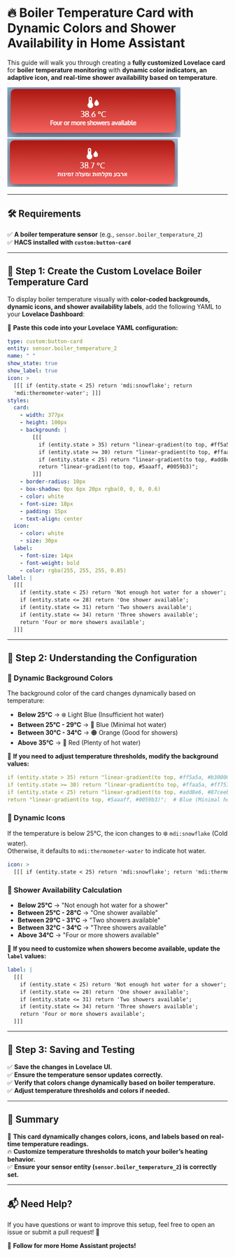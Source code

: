 # 🔥 Boiler Temperature Card with Dynamic Colors and Shower Availability in Home Assistant

This guide will walk you through creating a **fully customized Lovelace card** for **boiler temperature monitoring** with **dynamic color indicators, an adaptive icon, and real-time shower availability based on temperature**.

![Boiler Temperature Card](images/boiler-temp-english.png) ![Boiler Temperature Card](images/boiler-temp-heb.png)

---

## 🛠️ Requirements  
✅ **A boiler temperature sensor** (e.g., `sensor.boiler_temperature_2`)  
✅ **HACS installed with `custom:button-card`**  

---

## 🔹 Step 1: Create the Custom Lovelace Boiler Temperature Card  

To display boiler temperature visually with **color-coded backgrounds, dynamic icons, and shower availability labels**, add the following YAML to your **Lovelace Dashboard**:  

📌 **Paste this code into your Lovelace YAML configuration:**  

```yaml
type: custom:button-card
entity: sensor.boiler_temperature_2
name: " "
show_state: true
show_label: true
icon: >
  [[[ if (entity.state < 25) return 'mdi:snowflake'; return
  'mdi:thermometer-water'; ]]]
styles:
  card:
    - width: 377px
    - height: 100px
    - background: |
        [[[ 
          if (entity.state > 35) return "linear-gradient(to top, #ff5a5a, #b30000)";
          if (entity.state >= 30) return "linear-gradient(to top, #ffaa5a, #ff751a)";
          if (entity.state < 25) return "linear-gradient(to top, #add8e6, #87ceeb)";
          return "linear-gradient(to top, #5aaaff, #0059b3)";
        ]]]
    - border-radius: 10px
    - box-shadow: 0px 6px 20px rgba(0, 0, 0, 0.6)
    - color: white
    - font-size: 18px
    - padding: 15px
    - text-align: center
  icon:
    - color: white
    - size: 30px
  label:
    - font-size: 14px
    - font-weight: bold
    - color: rgba(255, 255, 255, 0.85)
label: |
  [[[ 
    if (entity.state < 25) return 'Not enough hot water for a shower';
    if (entity.state <= 28) return 'One shower available';
    if (entity.state <= 31) return 'Two showers available';
    if (entity.state <= 34) return 'Three showers available';
    return 'Four or more showers available';
  ]]]
```

---

## 🔹 Step 2: Understanding the Configuration  

### 📌 Dynamic Background Colors  

The background color of the card changes dynamically based on temperature:

- **Below 25°C** → ❄️ Light Blue (Insufficient hot water)
- **Between 25°C - 29°C** → 🔵 Blue (Minimal hot water)
- **Between 30°C - 34°C** → 🟠 Orange (Good for showers)
- **Above 35°C** → 🔴 Red (Plenty of hot water)

📌 **If you need to adjust temperature thresholds, modify the background values:**

```yaml
if (entity.state > 35) return "linear-gradient(to top, #ff5a5a, #b30000)";  # Red (Hot water ready)
if (entity.state >= 30) return "linear-gradient(to top, #ffaa5a, #ff751a)"; # Orange (Good showers)
if (entity.state < 25) return "linear-gradient(to top, #add8e6, #87ceeb)";  # Light Blue (Not enough)
return "linear-gradient(to top, #5aaaff, #0059b3)";  # Blue (Minimal hot water)
```

### 📌 Dynamic Icons  

If the temperature is below 25°C, the icon changes to ❄️ `mdi:snowflake` (Cold water).  
Otherwise, it defaults to `mdi:thermometer-water` to indicate hot water.

```yaml
icon: >
  [[[ if (entity.state < 25) return 'mdi:snowflake'; return 'mdi:thermometer-water'; ]]]
```

### 📌 Shower Availability Calculation  

- **Below 25°C** → "Not enough hot water for a shower"
- **Between 25°C - 28°C** → "One shower available"
- **Between 29°C - 31°C** → "Two showers available"
- **Between 32°C - 34°C** → "Three showers available"
- **Above 34°C** → "Four or more showers available"

📌 **If you need to customize when showers become available, update the `label` values:**

```yaml
label: |
  [[[ 
    if (entity.state < 25) return 'Not enough hot water for a shower';
    if (entity.state <= 28) return 'One shower available';
    if (entity.state <= 31) return 'Two showers available';
    if (entity.state <= 34) return 'Three showers available';
    return 'Four or more showers available';
  ]]]
```

---

## 🔹 Step 3: Saving and Testing  

✅ **Save the changes in Lovelace UI.**  
✅ **Ensure the temperature sensor updates correctly.**  
✅ **Verify that colors change dynamically based on boiler temperature.**  
✅ **Adjust temperature thresholds and colors if needed.**  



---

## 🚀 Summary  

🎨 **This card dynamically changes colors, icons, and labels based on real-time temperature readings.**  
🔥 **Customize temperature thresholds to match your boiler’s heating behavior.**  
✅ **Ensure your sensor entity (`sensor.boiler_temperature_2`) is correctly set.**  

---

## 📬 Need Help?  

If you have questions or want to improve this setup, feel free to open an issue or submit a pull request! 🚀  

🔗 **Follow for more Home Assistant projects!**  
